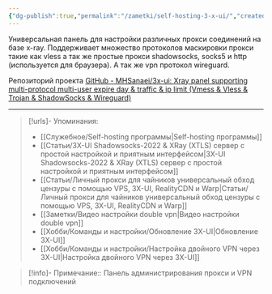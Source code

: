 ```yaml
---
{"dg-publish":true,"permalink":"/zametki/self-hosting-3-x-ui/","created":"2024-07-03 19:45","updated":"2024-09-24T22:32:59+03:00"}
---
```


Универсальная панель для настройки различных прокси соединений на базе x-ray.
Поддерживает множество протоколов маскировки прокси такие как vless а так же простые прокси shadowsocks, socks5 и http (используется для браузера). А так же vpn протокол wireguard.

Репозиторий проекта [GitHub - MHSanaei/3x-ui: Xray panel supporting multi-protocol multi-user expire day & traffic & ip limit (Vmess & Vless & Trojan & ShadowSocks & Wireguard)](https://github.com/MHSanaei/3x-ui)

---
> [!urls]- Упоминания:
> - [[Служебное/Self-hosting программы\|Self-hosting программы]]
> - [[Статьи/3X-UI Shadowsocks-2022 & XRay (XTLS) сервер с простой настройкой и приятным интерфейсом\|3X-UI Shadowsocks-2022 & XRay (XTLS) сервер с простой настройкой и приятным интерфейсом]]
> - [[Статьи/Личный прокси для чайников универсальный обход цензуры с помощью VPS, 3X-UI, RealityCDN и Warp\|Статьи/Личный прокси для чайников универсальный обход цензуры с помощью VPS, 3X-UI, RealityCDN и Warp]]
> - [[Заметки/Видео настройки double vpn\|Видео настройки double vpn]]
> - [[Хобби/Команды и настройки/Обновление 3X-UI\|Обновление 3X-UI]]
> - [[Хобби/Команды и настройки/Настройка двойного VPN через 3X-UI\|Настройка двойного VPN через 3X-UI]]

> [!info]-
> Примечание:: Панель администрирования прокси и VPN подключений
